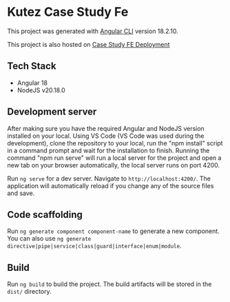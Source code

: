 # Kutez Case Study Fe

This project was generated with [Angular CLI](https://github.com/angular/angular-cli) version 18.2.10.

This project is also hosted on [Case Study FE Deployment](https://kutez-case-study-fe.onrender.com/)

## Tech Stack
- Angular 18
- NodeJS v20.18.0

## Development server
After making sure you have the required Angular and NodeJS version installed on your local. Using VS Code (VS Code was used during the development), clone the repository to your local, run the "npm install" script in a command prompt and wait for the installation to finish.
Running the command "npm run serve" will run a local server for the project and open a new tab on your browser automatically, the local server runs on port 4200.

Run `ng serve` for a dev server. Navigate to `http://localhost:4200/`. The application will automatically reload if you change any of the source files and save.

## Code scaffolding

Run `ng generate component component-name` to generate a new component. You can also use `ng generate directive|pipe|service|class|guard|interface|enum|module`.

## Build

Run `ng build` to build the project. The build artifacts will be stored in the `dist/` directory.
